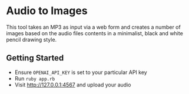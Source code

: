Audio to Images
===============

This tool takes an MP3 as input via a web form and creates
a number of images based on the audio files contents in
a minimalist, black and white pencil drawing style.

Getting Started
---------------

- Ensure `OPENAI_API_KEY` is set to your particular API key
- Run `ruby app.rb`
- Visit http://127.0.0.1:4567 and upload your audio
